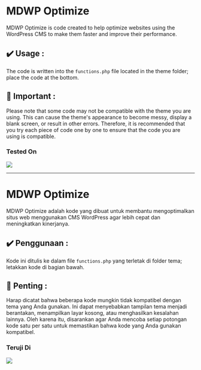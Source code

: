 # MDWP Optimize
MDWP Optimize is code created to help optimize websites using the WordPress CMS to make them faster and improve their performance.

## ✔️ Usage :
The code is written into the `functions.php` file located in the theme folder; place the code at the bottom.

## 🚨 Important :
Please note that some code may not be compatible with the theme you are using. This can cause the theme's appearance to become messy, display a blank screen, or result in other errors. Therefore, it is recommended that you try each piece of code one by one to ensure that the code you are using is compatible.

### Tested On
![](https://img.shields.io/badge/Wordpress-Version%206.7.1-informational?style=flat&logo=wordpress&logoColor=white&color=0082f8)

---

# MDWP Optimize
MDWP Optimize adalah kode yang dibuat untuk membantu mengoptimalkan situs web menggunakan CMS WordPress agar lebih cepat dan meningkatkan kinerjanya.

## ✔️ Penggunaan :
Kode ini ditulis ke dalam file `functions.php` yang terletak di folder tema; letakkan kode di bagian bawah.

## 🚨 Penting :
Harap dicatat bahwa beberapa kode mungkin tidak kompatibel dengan tema yang Anda gunakan. Ini dapat menyebabkan tampilan tema menjadi berantakan, menampilkan layar kosong, atau menghasilkan kesalahan lainnya. Oleh karena itu, disarankan agar Anda mencoba setiap potongan kode satu per satu untuk memastikan bahwa kode yang Anda gunakan kompatibel.

### Teruji Di
![](https://img.shields.io/badge/Wordpress-Version%206.7.1-informational?style=flat&logo=wordpress&logoColor=white&color=0082f8)

